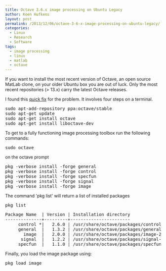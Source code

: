 ```yaml
---
title: Octave 3.6.x image processing on Ubuntu Legacy
author: Koen Hufkens
layout: post
permalink: /2013/12/06/octave-3-6-x-image-processing-on-ubuntu-legacy/
categories:
  - Linux
  - Research
  - Software
tags:
  - image processing
  - linux
  - matlab
  - octave
---
```

If you want to install the most recent version of Octave, an open source MatLab clone, on your older Ubuntu box you are out of luck. Only the most recent repositories (&gt; 13.x) carry the latest Octave releases.

I found this <a href="http://blogs.bu.edu/mhirsch/2012/08/octave-3-6-on-ubuntu-12-04/">quick fix</a> for the problem. It involves four steps on a terminal.
<pre>sudo apt-add-repository ppa:octave/stable
sudo apt-get update
sudo apt-get install octave
sudo apt-get install liboctave-dev</pre>
To get to a fully functioning image processing toolbox run the following commands:
<pre>sudo octave</pre>
on the octave prompt
<pre>pkg -verbose install -forge general
pkg -verbose install -forge control
pkg -verbose install -forge specfun
pkg -verbose install -forge signal
pkg -verbose install -forge image</pre>
The command 'pkg list' will return a list of installed packages
<pre>pkg list</pre>
<pre>Package Name  | Version | Installation directory
--------------+---------+-----------------------
     control *|   2.6.0 | /usr/share/octave/packages/control-2.6.0
     general  |   1.3.2 | /usr/share/octave/packages/general-1.3.2
       image  |   2.0.0 | /usr/share/octave/packages/image-2.0.0
      signal  |   1.2.2 | /usr/share/octave/packages/signal-1.2.2
     specfun  |   1.1.0 | /usr/share/octave/packages/specfun-1.1.0</pre>
Finally, you load the image package using:
<pre>pkg load image</pre>
&nbsp;